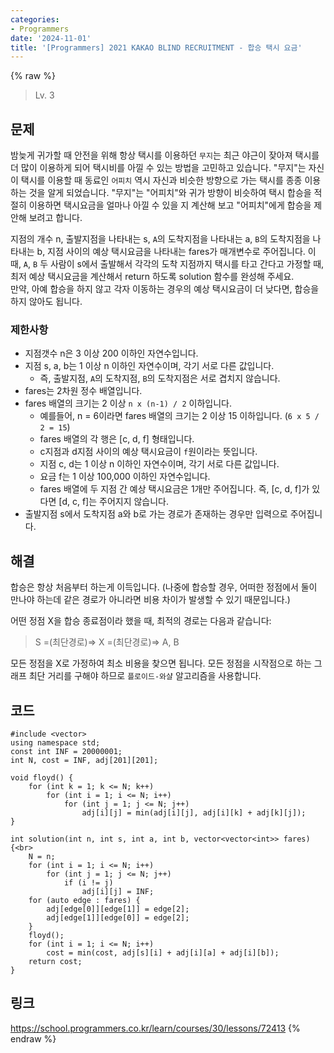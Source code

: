 ```yaml
---
categories:
- Programmers
date: '2024-11-01'
title: '[Programmers] 2021 KAKAO BLIND RECRUITMENT - 합승 택시 요금'
---
```


{% raw %}
> Lv. 3<br>

## 문제
밤늦게 귀가할 때 안전을 위해 항상 택시를 이용하던 `무지`는 최근 야근이 잦아져 택시를 더 많이 이용하게 되어 택시비를 아낄 수 있는 방법을 고민하고 있습니다. "무지"는 자신이 택시를 이용할 때 동료인 `어피치` 역시 자신과 비슷한 방향으로 가는 택시를 종종 이용하는 것을 알게 되었습니다. "무지"는 "어피치"와 귀가 방향이 비슷하여 택시 합승을 적절히 이용하면 택시요금을 얼마나 아낄 수 있을 지 계산해 보고 "어피치"에게 합승을 제안해 보려고 합니다.

지점의 개수 n, 출발지점을 나타내는 s,  `A`의 도착지점을 나타내는 a,  `B`의 도착지점을 나타내는 b, 지점 사이의 예상 택시요금을 나타내는 fares가 매개변수로 주어집니다. 이때,  `A`,  `B`  두 사람이 s에서 출발해서 각각의 도착 지점까지 택시를 타고 간다고 가정할 때, 최저 예상 택시요금을 계산해서 return 하도록 solution 함수를 완성해 주세요.  
만약, 아예 합승을 하지 않고 각자 이동하는 경우의 예상 택시요금이 더 낮다면, 합승을 하지 않아도 됩니다.

### 제한사항
-   지점갯수 n은 3 이상 200 이하인 자연수입니다.
-   지점 s, a, b는 1 이상 n 이하인 자연수이며, 각기 서로 다른 값입니다.
    -   즉, 출발지점,  `A`의 도착지점,  `B`의 도착지점은 서로 겹치지 않습니다.
-   fares는 2차원 정수 배열입니다.
-   fares 배열의 크기는 2 이상  `n x (n-1) / 2`  이하입니다.
    -   예를들어, n = 6이라면 fares 배열의 크기는 2 이상 15 이하입니다. (`6 x 5 / 2 = 15`)
    -   fares 배열의 각 행은 [c, d, f] 형태입니다.
    -   c지점과 d지점 사이의 예상 택시요금이  `f`원이라는 뜻입니다.
    -   지점 c, d는 1 이상 n 이하인 자연수이며, 각기 서로 다른 값입니다.
    -   요금 f는 1 이상 100,000 이하인 자연수입니다.
    -   fares 배열에 두 지점 간 예상 택시요금은 1개만 주어집니다. 즉, [c, d, f]가 있다면 [d, c, f]는 주어지지 않습니다.
-   출발지점 s에서 도착지점 a와 b로 가는 경로가 존재하는 경우만 입력으로 주어집니다.

## 해결
합승은 항상 처음부터 하는게 이득입니다. (나중에 합승할 경우, 어떠한 정점에서 둘이 만나야 하는데 같은 경로가 아니라면 비용 차이가 발생할 수 있기 때문입니다.)

어떤 정점 X을 합승 종료점이라 했을 때, 최적의 경로는 다음과 같습니다:

> S =(최단경로)=> X =(최단경로)=> A, B<br>

모든 정점을 X로 가정하여 최소 비용을 찾으면 됩니다. 모든 정점을 시작점으로 하는 그래프 최단 거리를 구해야 하므로 `플로이드-와샬` 알고리즘을 사용합니다.

## 코드
```
#include <vector>
using namespace std;
const int INF = 20000001;
int N, cost = INF, adj[201][201];

void floyd() {
    for (int k = 1; k <= N; k++)
        for (int i = 1; i <= N; i++)
            for (int j = 1; j <= N; j++)
                adj[i][j] = min(adj[i][j], adj[i][k] + adj[k][j]);
}

int solution(int n, int s, int a, int b, vector<vector<int>> fares) {<br>
    N = n;
    for (int i = 1; i <= N; i++)
        for (int j = 1; j <= N; j++)
            if (i != j)
                adj[i][j] = INF;
    for (auto edge : fares) {
        adj[edge[0]][edge[1]] = edge[2];
        adj[edge[1]][edge[0]] = edge[2];
    }
    floyd();
    for (int i = 1; i <= N; i++)
        cost = min(cost, adj[s][i] + adj[i][a] + adj[i][b]);
    return cost;
}
```

## 링크
https://school.programmers.co.kr/learn/courses/30/lessons/72413
{% endraw %}